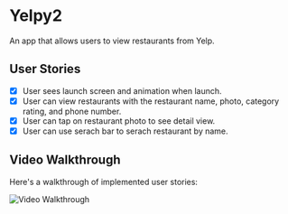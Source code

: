 # Yelpy2
An app that allows users to view restaurants from Yelp.

## User Stories

- [x] User sees launch screen and animation when launch.
- [x] User can view restaurants with the restaurant name, photo, category rating, and phone number. 
- [x] User can tap on restaurant photo to see detail view.
- [x] User can use serach bar to serach restaurant by name.

## Video Walkthrough

Here's a walkthrough of implemented user stories:

<img src='http://g.recordit.co/vuiVtErgWB.gif' title='Video Walkthrough' width='' alt='Video Walkthrough' />
